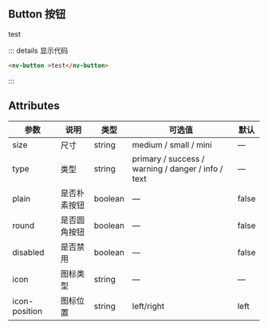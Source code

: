 


## Button 按钮

<nv-button >test</nv-button>

::: details 显示代码

```html
<nv-button >test</nv-button>
```

:::
## Attributes

| 参数          | 说明         | 类型    | 可选值                                             | 默认  |
| ------------- | ------------ | ------- | -------------------------------------------------- | ----- |
| size          | 尺寸         | string  | medium / small / mini                              | —     |
| type          | 类型         | string  | primary / success / warning / danger / info / text | —     |
| plain         | 是否朴素按钮 | boolean | —                                                  | false |
| round         | 是否圆角按钮 | boolean | —                                                  | false |
| disabled      | 是否禁用     | boolean | —                                                  | false |
| icon          | 图标类型     | string  | —                                                  | —     |
| icon-position | 图标位置     | string  | left/right                                         | left  |